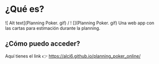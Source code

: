 # ¿Qué es?

![ Alt text](Planning Poker. gif) / ! [](Planning Poker. gif)
Una web app con las cartas para estimación durante la planning. 

## ¿Cómo puedo acceder?
Aquí tienes el link 👉 https://alci6.github.io/planning_poker_online/

